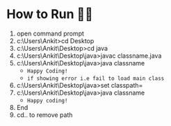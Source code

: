 <h1>How to Run 🏃‍♀️</h1>

1. open command prompt
2. c:\Users\Ankit>cd Desktop
3. c:\Users\Ankit\Desktop>cd java
4. c:\Users\Ankit\Desktop\java>javac classname.java
5. c:\Users\Ankit\Desktop\java>java classname
   - `Happy Coding!`
   - `if showing error i.e fail to load main class`
7. c:\Users\Ankit\Desktop\java>set classpath=
8. c:\Users\Ankit\Desktop\java>java classname 
	  - `Happy coding!`
9. End 
10. cd..   to remove path
